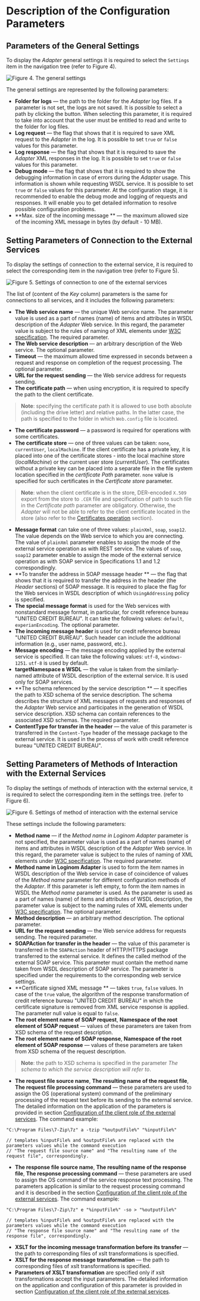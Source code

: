 # Description of the Configuration Parameters

## Parameters of the General Settings

To display the *Adapter* general settings it is required to select the `Settings` item in the navigation tree (refer to  Figure 4).

![Figure 4. The general settings](./images/general_settings.png)

The general settings are represented by the following parameters:

* **Folder for logs** — the path to the folder for the *Adapter* log files. If a parameter is not set, the logs are not saved. It is possible to select a path by clicking the button. When selecting this parameter, it is required to take into account that the user must be entitled to read and write to the folder for log files.
* **Log request** — the flag that shows that it is required to save XML request to the *Adapter* in the log. It is possible to set `true` or `false` values for this parameter.
* **Log response** — the flag that shows that it is required to save the *Adapter* XML responses in the log. It is possible to set `true` or `false` values for this parameter.
* **Debug mode** — the flag that shows that it is required to show the debugging information in case of errors during the *Adapter* usage. This information is shown while requesting WSDL service. It is possible to set `true` or `false` values for this parameter. At the configuration stage, it is recommended to enable the debug mode and logging of requests and responses. It will enable you to get detailed information to resolve possible configuration problems.
* **Max. size of the incoming message ** — the maximum allowed size of the incoming XML message in bytes (by default - 10 MB).

## Setting Parameters of Connection to the External Services

To display the settings of connection to the external service, it is required to select the corresponding item in the navigation tree (refer to  Figure 5).

![Figure 5. Settings of connection to one of the external services](./images/connection_settings.png)

The list of (content of the *Key* column) parameters is the same for connections to all services, and it includes the following parameters:

* **The Web service name** — the unique Web service name. The parameter value is used as a part of names (name) of items and attributes in WSDL description of the *Adapter* Web service. In this regard, the parameter value is subject to the rules of naming of XML elements under [W3C specification](https://www.w3.org/TR/2008/REC-xml-20081126/#NT-Name). The required parameter.
* **The Web service description** — an arbitrary description of the Web service. The optional parameter.
* **Timeout** — the maximum allowed time expressed in seconds between a request and response on completion of the request processing. The optional parameter.
* **URL for the request sending** — the Web service address for requests sending.
* **The certificate path** — when using encryption, it is required to specify the path to the client certificate.

> **Note**: specifying the certificate path it is allowed to use both absolute (including the drive letter) and relative paths. In the latter case, the path is specified to the folder in which `Web.config` file is located.

* **The certificate password** — a password is required for operations with some certificates.
* **The certificate store** — one of three values can be taken: `none`, `currentUser`, `localMachine`. If the client certificate has a private key, it is placed into one of the certificate stores - into the local machine store (*localMachine*) or the current user store (*currentUser*). The certificates without a private key can be placed into a separate file in the file system location specified in the *certificate Path* parameter. `none` value is specified for such certificates in the *Certificate store* parameter.

> **Note**: when the client certificate is in the store, DER-encoded `X.509` export from the store to `.CER` file and specification of path to such file in the *Certificate path* parameter are obligatory. Otherwise, the *Adapter* will not be able to refer to the client certificate located in the store (also refer to  the [Certificates operation](./work-with-certificates.md) section).

* **Message format** can take one of three values: `plainXml`, `soap`, `soap12`. The value depends on the Web service to which you are connecting. The value of `plainXml` parameter enables to assign the mode of the external service operation as with REST service. The values of `soap`, `soap12` parameter enable to assign the mode of the external service operation as with SOAP service in Specifications 1.1 and 1.2 correspondingly.
* **To transfer the address in SOAP message header ** — the flag that shows that it is required to transfer the address in the header (the *Header* sections) of SOAP message. It is required to place the flag for the Web services in WSDL description of which `UsingAddressing` policy is specified.
* **The special message format** is used for the Web services with nonstandard message format, in particular, for credit reference bureau "UNITED CREDIT BUREAU". It can take the following values: `default`, `experianEncoding`. The optional parameter.
* **The incoming message header** is used for credit reference bureau "UNITED CREDIT BUREAU". Such header can include the additional information (e.g., user name, password, etc.).
* **Message encoding** — the message encoding applied by the external service is specified. It can take the following values: `utf-8`, `windows-1251`.  `utf-8` is used by default.
* **targetNamespace в WSDL** — the value is taken from the similarly-named attribute of WSDL description of the external service. It is used only for SOAP services.
* **The schema referenced by the service description ** — it specifies the path to XSD schema of the service description. The schema describes the structure of XML messages of requests and responses of the *Adapter* Web service and participates in the generation of WSDL service description. XSD schema can contain references to the associated XSD schemas. The required parameter.
* **ContentType for transfer in the header** — the value of this parameter is transferred in the `Content-Type` header of the message package to the external service. It is used in the process of work with credit reference bureau "UNITED CREDIT BUREAU".

## Setting Parameters of Methods of Interaction with the External Services

To display the settings of methods of interaction with the external service, it is required to select the corresponding item in the settings tree. (refer to  Figure 6).

![Figure 6. Settings of method of interaction with the external service](./images/method-settings.png)

These settings include the following parameters:

* **Method name** — if the *Method name in Loginom Adapter* parameter is not specified, the parameter value is used as a part of names (name) of items and attributes in WSDL description of the *Adapter* Web service.  In this regard, the parameter value is subject to the rules of naming of XML elements under [ W3C specification](https://www.w3.org/TR/2008/REC-xml-20081126/#NT-Name). The required parameter.
* **Method name in Loginom Adapter** is used to form the item names in WSDL description of the Web service in case of coincidence of values of the *Method name* parameter for different configuration methods of the *Adapter*. If this parameter is left empty, to form the item names in WSDL the *Method name* parameter is used. As the parameter is used as a part of names (name) of items and attributes of WSDL description, the parameter value is subject to the naming rules of XML elements under [W3C specification](https://www.w3.org/TR/2008/REC-xml-20081126/#NT-Name). The optional parameter.
* **Method description** — an arbitrary method description. The optional parameter.
* **URL for the request sending** — the Web service address for requests sending. The required parameter.
* **SOAPAction for transfer in the header** — the value of this parameter is transferred in the `SOAPAction` header of HTTP/HTTPS package transferred to the external service. It defines the called method of the external SOAP service. This parameter must contain the method name taken from WSDL description of SOAP service. The parameter is specified under the requirements to the corresponding web service settings.
* **Certificate signed XML message ** — takes `true`, `false` values. In case of the `true` value, the algorithm of the response transformation of credit reference bureau "UNITED CREDIT BUREAU" in which the certificate signature is removed from XML service response is applied. The parameter null value is equal to `false`.
* **The root element name of SOAP request**, **Namespace of the root element of SOAP request** — values of these parameters are taken from XSD schema of the request description.
* **The root element name of SOAP response**, **Namespace of the root element of SOAP response** — values of these parameters are taken from XSD schema of the request description.

> **Note**: the path to XSD schema is specified in the parameter *The schema to which the service description will refer to*.

* **The request file source name**, **The resulting name of the request file**, **The request file processing command** — these parameters are used to assign the OS (operational system) command of the preliminary processing of the request text before its sending to the external service.  The detailed information on the application of the parameters is provided in section [Configuration of the client role of the external services](./tuning-principles.md#nastroyka-roli-klienta-vneshnikh-servisov). The command example:

```
"C:\Program Files\7-Zip\7z" a -tzip "%outputFile%" "%inputFile%"

// templates %inputFile% and %outputFile% are replaced with the parameters values while the command execution
// "The request file source name" and "The resulting name of the request file", correspondingly.
```

* **The response file source name**, **The resulting name of the response file**, **The response processing command** — these parameters are used to assign the OS command of the service response text processing. The parameters application is similar to the request processing command and it is described in the section [Configuration of the client role of the external services](./tuning-principles.md#nastroyka-roli-klienta-vneshnikh-servisov). The command example:

```
"C:\Program Files\7-Zip\7z" e "%inputFile%" -so > "%outputFile%"

// templates %inputFile% and %outputFile% are replaced with the parameters values while the command execution
// "The response file source name" and "The resulting name of the response file", correspondingly.
```

* **XSLT for the incoming message transformation before its transfer** — the path to corresponding files of xslt transformations is specified.
* **XSLT for the response message transformation** — the path to corresponding files of xslt transformations is specified.
* **Parameters of XSLT transformation** are specified only if xslt transformations accept the input parameters. The detailed information on the application and configuration of this parameter is provided in section [Configuration of the client role of the external services](./tuning-principles.md#nastroyka-roli-klienta-vneshnikh-servisov).
